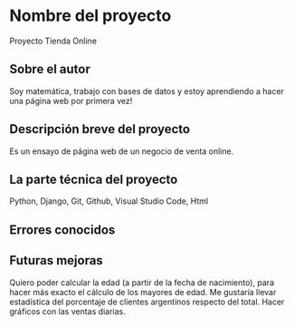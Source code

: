 # Nombre del proyecto
Proyecto Tienda Online


## Sobre el autor
Soy matemática, trabajo con bases de datos y estoy aprendiendo a hacer una página web por primera vez!


## Descripción breve del proyecto

Es un ensayo de página web de un negocio de venta online. 


## La parte técnica del proyecto

Python, Django, Git, Github, Visual Studio Code, Html


## Errores conocidos



## Futuras mejoras

Quiero poder calcular la edad (a partir de la fecha de nacimiento), para hacer más exacto el cálculo de los mayores de edad. 
Me gustaría llevar estadística del porcentaje de clientes argentinos respecto del total. Hacer gráficos con las ventas diarias.
